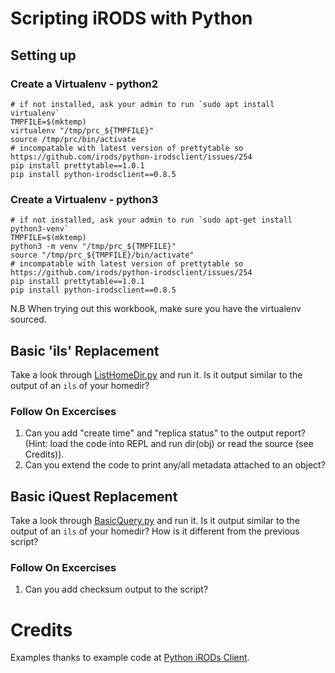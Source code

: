 # Scripting iRODS with Python

## Setting up

### Create a Virtualenv - python2
```
# if not installed, ask your admin to run `sudo apt install virtualenv`
TMPFILE=$(mktemp)
virtualenv "/tmp/prc_${TMPFILE}"
source /tmp/prc/bin/activate
# incompatable with latest version of prettytable so https://github.com/irods/python-irodsclient/issues/254
pip install prettytable==1.0.1
pip install python-irodsclient==0.8.5
```

### Create a Virtualenv - python3

```
# if not installed, ask your admin to run `sudo apt-get install python3-venv`
TMPFILE=$(mktemp)
python3 -m venv "/tmp/prc_${TMPFILE}"
source "/tmp/prc_${TMPFILE}/bin/activate"
# incompatable with latest version of prettytable so https://github.com/irods/python-irodsclient/issues/254
pip install prettytable==1.0.1
pip install python-irodsclient==0.8.5
```


N.B When trying out this workbook, make sure you have the virtualenv sourced.

## Basic 'ils' Replacement

Take a look through [ListHomeDir.py](../Examples/ListHomeDir.py) and run it. Is it output similar to the output of an `ils` of your homedir? 

### Follow On Excercises

1. Can you add "create time" and "replica status" to the output report? (Hint: load the code into REPL and run dir(obj) or read the source (see Credits)).
2. Can you extend the code to print any/all metadata attached to an object?

## Basic iQuest Replacement

Take a look through [BasicQuery.py](../Examples/BasicQuery.py) and run it. Is it output similar to the output of an `ils` of your homedir? 
How is it different from the previous script?

### Follow On Excercises
1. Can you add checksum output to the script?


# Credits

Examples thanks to example code at [Python iRODs Client](https://github.com/irods/python-irodsclient).

